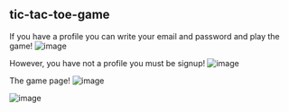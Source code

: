 ## tic-tac-toe-game
If you have a profile you can write your email and password and play the game!
![image](https://github.com/dotnetbroo/tic-tac-toe-game/assets/148011572/37da9b9a-f930-4bcf-a570-7a0d9027b988)


However, you have not a profile you must be signup!
![image](https://github.com/dotnetbroo/tic-tac-toe-game/assets/148011572/deee7df0-872d-436c-a5d2-c098a9c3f231)

The game page!
![image](https://github.com/dotnetbroo/tic-tac-toe-game/assets/148011572/82b81443-1df9-4dfb-97fb-f96f45532fd5)

![image](https://github.com/dotnetbroo/tic-tac-toe-game/assets/148011572/31b618c0-f9a9-439c-bd56-cd4eb301f941)


